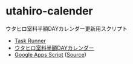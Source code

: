 # utahiro-calender
ウタヒロ室料半額DAYカレンダー更新用スクリプト

- [Task Runner](https://github.com/kairi003/utahiro-shedule/)
- [ウタヒロ室料半額DAYカレンダー](https://calendar.google.com/calendar/u/0?cid=MTExNTZkNzVmMmQyZjA3ZTIwYWRjMTMxZmZjOGRkNWQ0NjdlZGRhOTExNGE2YzI4ZjM1N2IwM2UxNjU3OGNhMkBncm91cC5jYWxlbmRhci5nb29nbGUuY29t)
- [Google Apps Script](https://script.google.com/d/1fkLfm6z0P-uNt8rLwgwpKooO1DPHAGkQMzXqMccMsvTV6zjNjrnBUZha/edit?usp=sharing) ([Source](https://github.com/kairi003/utahiro-calender))
